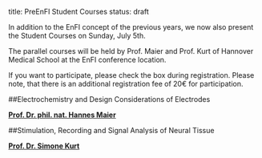 title: PreEnFI Student Courses 
status: draft



In addition to the EnFI concept of the previous years, we now also present the Student Courses on Sunday, July 5th.  

The parallel courses will be held by Prof. Maier and Prof. Kurt of Hannover Medical School at the EnFI conference location. 

If you want to participate, please check the box during registration. Please note, that there is an additional registration fee of 20€ for participation. 


##Electrochemistry and Design Considerations of Electrodes

**[Prof. Dr. phil. nat. Hannes Maier](http://vianna.de/01_workgroups/maier/staff/hma.html)**




##Stimulation, Recording and Signal Analysis of Neural Tissue

**[Prof. Dr. Simone Kurt](http://vianna.de/01_workgroups/kurt/pagekurt.html)**

